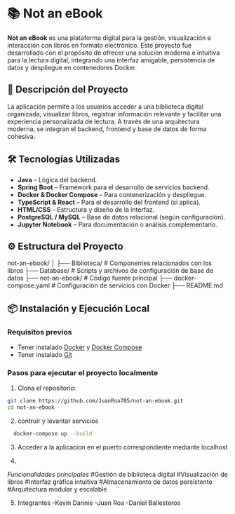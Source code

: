 
# 📚 Not an eBook

**Not an eBook** es una plataforma digital para la gestión, visualización e interacción con libros en formato electrónico. Este proyecto fue desarrollado con el propósito de ofrecer una solución moderna e intuitiva para la lectura digital, integrando una interfaz amigable, persistencia de datos y despliegue en contenedores Docker.

## 🚀 Descripción del Proyecto

La aplicación permite a los usuarios acceder a una biblioteca digital organizada, visualizar libros, registrar información relevante y facilitar una experiencia personalizada de lectura. A través de una arquitectura moderna, se integran el backend, frontend y base de datos de forma cohesiva.

## 🛠️ Tecnologías Utilizadas

- **Java** – Lógica del backend.
- **Spring Boot** – Framework para el desarrollo de servicios backend.
- **Docker & Docker Compose** – Para contenerización y despliegue.
- **TypeScript & React** – Para el desarrollo del frontend (si aplica).
- **HTML/CSS** – Estructura y diseño de la interfaz.
- **PostgreSQL / MySQL** – Base de datos relacional (según configuración).
- **Jupyter Notebook** – Para documentación o análisis complementario.

## ⚙️ Estructura del Proyecto

not-an-ebook/
│
├── Biblioteca/ # Componentes relacionados con los libros
├── Database/ # Scripts y archivos de configuración de base de datos
├── not-an-ebook/ # Código fuente principal
├── docker-compose.yaml # Configuración de servicios con Docker
├── README.md



## 📦 Instalación y Ejecución Local

### Requisitos previos

- Tener instalado [Docker](https://www.docker.com/) y [Docker Compose](https://docs.docker.com/compose/)
- Tener instalado [Git](https://git-scm.com/)

### Pasos para ejecutar el proyecto localmente

1. Clona el repositorio:

```bash
git clone https://github.com/JuanRoa785/not-an-ebook.git
cd not-an-ebook
```

2. contruir y levantar servicios
 ```bash
   docker-compose up --build
```

3. Acceder a la aplicacion en el puerto correspondiente mediante localhost

4. 
*Funcionalidades principales*
#Gestión de biblioteca digital
#Visualización de libros
#Interfaz gráfica intuitiva
#Almacenamiento de datos persistente
#Arquitectura modular y escalable

5. Integrantes
   -Kevin Dannie
   -Juan Roa
   -Daniel Ballesteros



